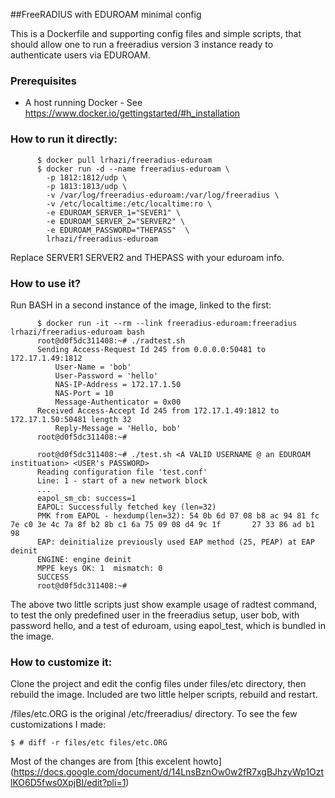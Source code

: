 ##FreeRADIUS with EDUROAM minimal config

This is a Dockerfile and supporting config files and simple scripts, that should allow one to run a freeradius version 3 instance ready to authenticate users via EDUROAM.

### Prerequisites

- A host running Docker - See https://www.docker.io/gettingstarted/#h_installation

### How to run it directly:

```
      $ docker pull lrhazi/freeradius-eduroam
      $ docker run -d --name freeradius-eduroam \
        -p 1812:1812/udp \
        -p 1813:1813/udp \
        -v /var/log/freeradius-eduroam:/var/log/freeradius \
        -v /etc/localtime:/etc/localtime:ro \
        -e EDUROAM_SERVER_1="SEVER1" \
        -e EDUROAM_SERVER_2="SERVER2" \
        -e EDUROAM_PASSWORD="THEPASS"  \
        lrhazi/freeradius-eduroam
```

Replace SERVER1 SERVER2 and THEPASS with your eduroam info.

### How to use it?

Run BASH in a second instance of the image, linked to the first:

```
      $ docker run -it --rm --link freeradius-eduroam:freeradius lrhazi/freeradius-eduroam bash
      root@d0f5dc311408:~# ./radtest.sh 
      Sending Access-Request Id 245 from 0.0.0.0:50481 to 172.17.1.49:1812
          User-Name = 'bob'
          User-Password = 'hello'
          NAS-IP-Address = 172.17.1.50
          NAS-Port = 10
          Message-Authenticator = 0x00
      Received Access-Accept Id 245 from 172.17.1.49:1812 to 172.17.1.50:50481 length 32
          Reply-Message = 'Hello, bob'
      root@d0f5dc311408:~# 
      
      root@d0f5dc311408:~# ./test.sh <A VALID USERNAME @ an EDUROAM instituation> <USER's PASSWORD>
      Reading configuration file 'test.conf'
      Line: 1 - start of a new network block
      ...
      eapol_sm_cb: success=1
      EAPOL: Successfully fetched key (len=32)
      PMK from EAPOL - hexdump(len=32): 54 0b 6d 07 08 b8 ac 94 81 fc 7e c0 3e 4c 7a 8f b2 8b c1 6a 75 09 08 d4 9c 1f       27 33 86 ad b1 98
      EAP: deinitialize previously used EAP method (25, PEAP) at EAP deinit
      ENGINE: engine deinit
      MPPE keys OK: 1  mismatch: 0
      SUCCESS
      root@d0f5dc311408:~# 
```

The above two little scripts just show example usage of radtest command, to test the only predefined user in the freeradius setup, user bob, with password hello, and a test of eduroam, using eapol_test, which is bundled in the image.


### How to customize it:

Clone the project and edit the config files under files/etc directory, then rebuild the image.
Included are two little helper scripts, rebuild and restart.

/files/etc.ORG is the original /etc/freeradius/ directory. To see the few customizations I made:

```
$ # diff -r files/etc files/etc.ORG
```

Most of the changes are from [this excelent howto] (https://docs.google.com/document/d/14LnsBznOw0w2fR7xgBJhzyWp1OztlKO6D5fws0XpjBI/edit?pli=1)


